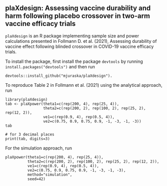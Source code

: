 ## plaXdesign: Assessing vaccine durability and harm following placebo crossover in two-arm vaccine efficacy trials
`plaXdesign` is an R package implementing sample size and power calculations presented in Follmann D. et al. (2021), Assessing durability of vaccine effect following blinded crossover in COVID-19 vaccine efficacy trials.

To install the package, first install the package `devtools` by running `install.packages("devtools")` and then run 
```
devtools::install_github("mjuraska/plaXdesign").
```

To reproduce Table 2 in Follmann et al. (2021) using the analytical approach, run
```
library(plaXdesign)
tab <- plaXpower(theta1=c(rep(200, 4), rep(25, 4)),
                 theta2=c(rep(200, 2), rep(100, 2), rep(25, 2), rep(12, 2)),
                 ve1=c(rep(0.9, 4), rep(0.5, 4)), 
                 ve2=c(0.75, 0.9, 0.75, 0.9, -1, -3, -1, -3))
tab

# for 3 decimal places
print(tab, digits=3)
```
For the simulation approach, run
```
plaXpower(theta1=c(rep(200, 4), rep(25, 4)),
          theta2=c(rep(200, 2), rep(100, 2), rep(25, 2), rep(12, 2)),
          ve1=c(rep(0.9, 4), rep(0.5, 4)), 
          ve2=c(0.75, 0.9, 0.75, 0.9, -1, -3, -1, -3),
          method="simulation",
          seed=42)
```
